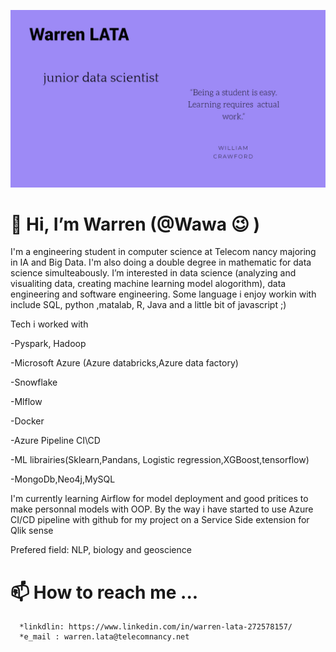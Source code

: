 ![Screenshot 2020-02-09 at 5 08 54 PM](https://github.com/WarrenLata/WarrenLata/blob/a4cbacf7083069d09863b4f5e010ebd5dc55e0ee/Untitled%20Design1.jpg)

# 👋 Hi, I’m Warren (@Wawa :wink: )

I'm a engineering student in computer science at Telecom nancy majoring in IA and Big Data. I'm also doing a double degree in mathematic for data science simulteabously.
I’m interested in data science (analyzing and visualiting data, creating machine learning model alogorithm), data engineering and software engineering.
Some language i enjoy workin with include SQL, python ,matalab, R, Java and a little bit of javascript ;)

Tech i worked with

-Pyspark, Hadoop

-Microsoft Azure (Azure databricks,Azure data factory)

-Snowflake

-Mlflow

-Docker

-Azure Pipeline CI\CD

-ML librairies(Sklearn,Pandans, Logistic regression,XGBoost,tensorflow)

-MongoDb,Neo4j,MySQL

      
I'm currently learning Airflow for model deployment and good pritices to make personnal models with OOP. By the way i have started to use Azure CI/CD pipeline with github for my project on a Service Side extension for Qlik sense


Prefered field: NLP, biology and geoscience
<!----- 👀 I’m interested in ...
- 🌱 I’m currently learning ...
- 💞️ I’m looking to collaborate on ...---->
# 📫 How to reach me ...
      *linkdlin: https://www.linkedin.com/in/warren-lata-272578157/
      *e_mail : warren.lata@telecomnancy.net


<!---
WarrenLata/WarrenLata is a ✨ special ✨ repository because its `README.md` (this file) appears on your GitHub profile.
You can click the Preview link to take a look at your changes.
--->
